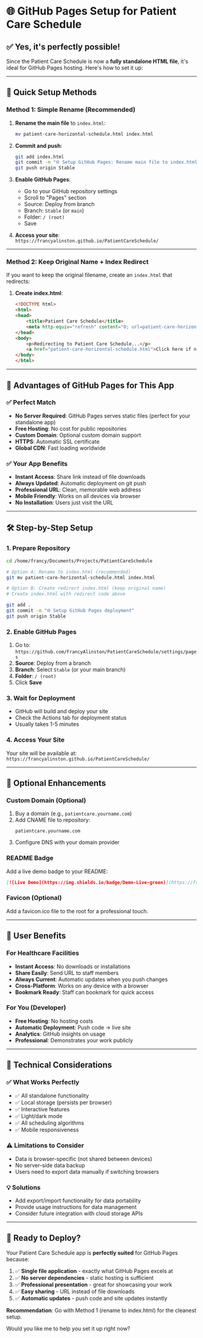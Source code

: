 # 🌐 GitHub Pages Setup for Patient Care Schedule

## ✅ **Yes, it's perfectly possible!**

Since the Patient Care Schedule is now a **fully standalone HTML file**, it's ideal for GitHub Pages hosting. Here's how to set it up:

---

## 🚀 **Quick Setup Methods**

### **Method 1: Simple Rename (Recommended)**

1. **Rename the main file** to `index.html`:
   ```bash
   mv patient-care-horizontal-schedule.html index.html
   ```

2. **Commit and push**:
   ```bash
   git add index.html
   git commit -m "🌐 Setup GitHub Pages: Rename main file to index.html"
   git push origin Stable
   ```

3. **Enable GitHub Pages**:
   - Go to your GitHub repository settings
   - Scroll to "Pages" section
   - Source: Deploy from branch
   - Branch: `Stable` (or `main`)
   - Folder: `/ (root)`
   - Save

4. **Access your site**:
   `https://francyalinston.github.io/PatientCareSchedule/`

---

### **Method 2: Keep Original Name + Index Redirect**

If you want to keep the original filename, create an `index.html` that redirects:

1. **Create index.html**:
   ```html
   <!DOCTYPE html>
   <html>
   <head>
       <title>Patient Care Schedule</title>
       <meta http-equiv="refresh" content="0; url=patient-care-horizontal-schedule.html">
   </head>
   <body>
       <p>Redirecting to Patient Care Schedule...</p>
       <a href="patient-care-horizontal-schedule.html">Click here if not redirected</a>
   </body>
   </html>
   ```

---

## 🎯 **Advantages of GitHub Pages for This App**

### ✅ **Perfect Match**
- **No Server Required**: GitHub Pages serves static files (perfect for your standalone app)
- **Free Hosting**: No cost for public repositories
- **Custom Domain**: Optional custom domain support
- **HTTPS**: Automatic SSL certificate
- **Global CDN**: Fast loading worldwide

### ✅ **Your App Benefits**
- **Instant Access**: Share link instead of file downloads
- **Always Updated**: Automatic deployment on git push
- **Professional URL**: Clean, memorable web address
- **Mobile Friendly**: Works on all devices via browser
- **No Installation**: Users just visit the URL

---

## 🛠️ **Step-by-Step Setup**

### **1. Prepare Repository**
```bash
cd /home/francy/Documents/Projects/PatientCareSchedule

# Option A: Rename to index.html (recommended)
git mv patient-care-horizontal-schedule.html index.html

# Option B: Create redirect index.html (keep original name)
# Create index.html with redirect code above

git add .
git commit -m "🌐 Setup GitHub Pages deployment"
git push origin Stable
```

### **2. Enable GitHub Pages**
1. Go to: `https://github.com/FrancyAlinston/PatientCareSchedule/settings/pages`
2. **Source**: Deploy from a branch
3. **Branch**: Select `Stable` (or your main branch)
4. **Folder**: `/ (root)`
5. Click **Save**

### **3. Wait for Deployment**
- GitHub will build and deploy your site
- Check the Actions tab for deployment status
- Usually takes 1-5 minutes

### **4. Access Your Site**
Your site will be available at:
`https://francyalinston.github.io/PatientCareSchedule/`

---

## 🎨 **Optional Enhancements**

### **Custom Domain (Optional)**
1. Buy a domain (e.g., `patientcare.yourname.com`)
2. Add CNAME file to repository:
   ```
   patientcare.yourname.com
   ```
3. Configure DNS with your domain provider

### **README Badge**
Add a live demo badge to your README:
```markdown
[![Live Demo](https://img.shields.io/badge/Demo-Live-green)](https://francyalinston.github.io/PatientCareSchedule/)
```

### **Favicon (Optional)**
Add a favicon.ico file to the root for a professional touch.

---

## 📱 **User Benefits**

### **For Healthcare Facilities**
- **Instant Access**: No downloads or installations
- **Share Easily**: Send URL to staff members
- **Always Current**: Automatic updates when you push changes
- **Cross-Platform**: Works on any device with a browser
- **Bookmark Ready**: Staff can bookmark for quick access

### **For You (Developer)**
- **Free Hosting**: No hosting costs
- **Automatic Deployment**: Push code → live site
- **Analytics**: GitHub insights on usage
- **Professional**: Demonstrates your work publicly

---

## 🔧 **Technical Considerations**

### ✅ **What Works Perfectly**
- ✅ All standalone functionality
- ✅ Local storage (persists per browser)
- ✅ Interactive features
- ✅ Light/dark mode
- ✅ All scheduling algorithms
- ✅ Mobile responsiveness

### ⚠️ **Limitations to Consider**
- Data is browser-specific (not shared between devices)
- No server-side data backup
- Users need to export data manually if switching browsers

### 💡 **Solutions**
- Add export/import functionality for data portability
- Provide usage instructions for data management
- Consider future integration with cloud storage APIs

---

## 🚀 **Ready to Deploy?**

Your Patient Care Schedule app is **perfectly suited** for GitHub Pages because:

1. ✅ **Single file application** - exactly what GitHub Pages excels at
2. ✅ **No server dependencies** - static hosting is sufficient
3. ✅ **Professional presentation** - great for showcasing your work
4. ✅ **Easy sharing** - URL instead of file downloads
5. ✅ **Automatic updates** - push code and site updates instantly

**Recommendation**: Go with Method 1 (rename to index.html) for the cleanest setup.

Would you like me to help you set it up right now?

